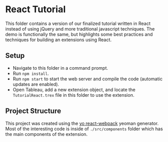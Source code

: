 # React Tutorial

This folder contains a version of our finalized tutorial written in React instead of using jQuery and more traditional javascript techniques. The demo is functionally the same, but highlights some best practices and techniques for building an extensions using React.

## Setup

- Navigate to this folder in a command prompt.
- Run `npm install`.
- Run `npm start` to start the web server and compile the code (automatic updates are enabled).
- Open Tableau, add a new extension object, and locate the `TutorialReact.trex` file in this folder to use the extension.

## Project Structure

This project was created using the [yo react-webpack](https://github.com/react-webpack-generators/generator-react-webpack#readme) yeoman generator. Most of the interesting code is inside of `./src/components` folder which has the main components of the extension.
